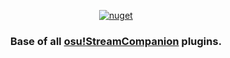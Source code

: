 <p align="center">
  <a href="https://www.nuget.org/packages/StreamCompanionTypes"><img src="https://img.shields.io/nuget/v/StreamCompanionTypes" alt="nuget"></a>
<h3 align="center">Base of all <a href="https://github.com/Piotrekol/StreamCompanion">osu!StreamCompanion</a> plugins.</h2>
</p>
